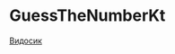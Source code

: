 # GuessTheNumberKt
[Видосик](https://cdn.discordapp.com/attachments/949950271428116545/1306195850531307520/2024-11-13_17-41-12.mp4?ex=6735c92e&is=673477ae&hm=a45c8ce951b7fe5a9437ffbd458e59c24412da2fb9ee97320e86e1c2b8ae7872&)

